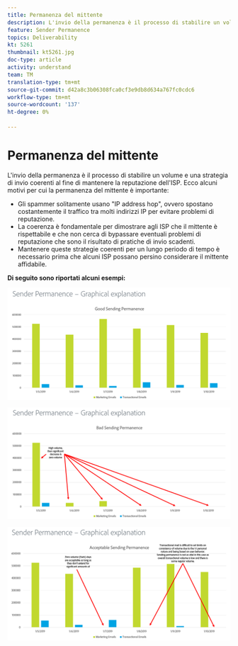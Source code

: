 ```yaml
---
title: Permanenza del mittente
description: L'invio della permanenza è il processo di stabilire un volume e una strategia di invio coerenti al fine di mantenere la reputazione dell'ISP.
feature: Sender Permanence
topics: Deliverability
kt: 5261
thumbnail: kt5261.jpg
doc-type: article
activity: understand
team: TM
translation-type: tm+mt
source-git-commit: d42a8c3b06308fca0cf3e9db8d634a767fc0cdc6
workflow-type: tm+mt
source-wordcount: '137'
ht-degree: 0%

---
```



# Permanenza del mittente

L&#39;invio della permanenza è il processo di stabilire un volume e una strategia di invio coerenti al fine di mantenere la reputazione dell&#39;ISP. Ecco alcuni motivi per cui la permanenza del mittente è importante:

* Gli spammer solitamente usano &quot;IP address hop&quot;, ovvero spostano costantemente il traffico tra molti indirizzi IP per evitare problemi di reputazione.
* La coerenza è fondamentale per dimostrare agli ISP che il mittente è rispettabile e che non cerca di bypassare eventuali problemi di reputazione che sono il risultato di pratiche di invio scadenti.
* Mantenere queste strategie coerenti per un lungo periodo di tempo è necessario prima che alcuni ISP possano persino considerare il mittente affidabile.

**Di seguito sono riportati alcuni esempi:**

![Buona permanenza di invio](assets/Sender_Permanence_1.png)

![Manca la permanenza dell&#39;invio](assets/Sender_Permanence_2.png)

![Permanenza di invio accettabile](assets/Sender_Permanence_3.png)
